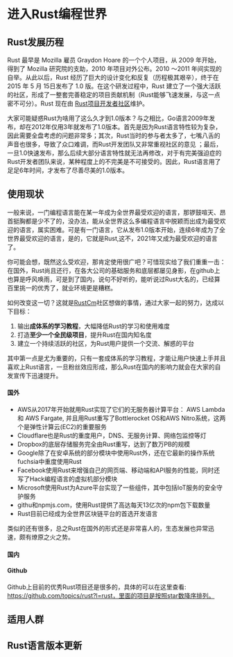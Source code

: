 # 进入Rust编程世界

## Rust发展历程

Rust 最早是 Mozilla 雇员 Graydon Hoare 的一个个人项目，从 2009 年开始，得到了 Mozilla 研究院的支助，2010 年项目对外公布。2010 ～2011 年间实现的自举。从此以后，Rust 经历了巨大的设计变化和反复（历程极其艰辛），终于在 2015 年 5 月 15日发布了 1.0 版。在这个研发过程中，Rust 建立了一个强大活跃的社区，形成了一整套完善稳定的项目贡献机制（Rust能够飞速发展，与这一点密不可分）。Rust 现在由 [Rust项目开发者社区](https://github.com/rust-lang/rust)维护。

大家可能疑惑Rust为啥用了这么久才到1.0版本？与之相比，Go语言2009年发布，却在2012年仅用3年就发布了1.0版本。首先是因为Rust语言特性较为复杂，因此需要全盘考虑的问题非常多；其次，Rust当时的参与者太多了，七嘴八舌的声音也很多，导致了众口难调，而Rust开发团队又非常重视社区的意见 ；最后，一旦1.0快速发布，那么后续大部分语言特性就无法再修改，对于有完美强迫症的Rust开发者团队来说，某种程度上的不完美是不可接受的。因此，Rust语言用了足足6年时间，才发布了尽善尽美的1.0版本。



## 使用现状

一般来说，一门编程语言能在某一年成为全世界最受欢迎的语言，那锣鼓喧天、昂首挺胸都是少不了的，没办法，能从全世界这么多编程语言中脱颖而出成为最受欢迎的语言，属实困难。可是有一门语言，它从发布1.0版本开始，连续6年成为了全世界最受欢迎的语言，是的，它就是Rust,这不，2021年又成为最受欢迎的语言了。

你可能会想，既然这么受欢迎，那肯定使用很广吧？可惜现实给了我们重重一击：在国外，Rust尚且还行，在各大公司的基础服务和底层都屡见身影，在github上也算是呼风唤雨，可是到了国内，说句不好听的，能听说过Rust大名的，已经算百里挑一的优秀了，就业环境更是糟糕。

如何改变这一切？这就是[RustCm](https://rust.cm)社区想做的事情，通过大家一起的努力，达成以下目标：
1. 输出**成体系的学习教程**，大幅降低Rust的学习和使用难度
2. 打造**至少一个全民级项目**，提升Rust在国内知名度
3. 建立一个持续活跃的社区，为Rust用户提供一个交流、解惑的平台

其中第一点是尤为重要的，只有一套成体系的学习教程，才能让用户快速上手并且喜欢上Rust语言，一旦粉丝效应形成，那么Rust在国内的影响力就会在大家的自发宣传下迅速提升。

#### 国外

- AWS从2017年开始就用Rust实现了它们的无服务器计算平台： AWS Lambda 和 AWS Fargate, 并且用Rust重写了Bottlerocket OS和AWS Nitro系统，这两个是弹性计算云(EC2)的重要服务
- Cloudflare也是Rust的重度用户，DNS、无服务计算、网络包监控等灯
- Dropbox的底层存储服务完全由Rust重写，达到了数万PB的规模
- Google除了在安卓系统的部分模块中使用Rust外，还在它最新的操作系统fuchsia中重度使用Rust
- Facebook使用Rust来增强自己的网页端、移动端和API服务的性能，同时还写了Hack编程语言的虚拟机部分模块
- Microsoft使用Rust为Azure平台实现了一些组件，其中包括IoT服务的安全守护服务
- githu和npmjs.com，使用Rust提供了高达每天13亿次的npm包下载数量
- Rust目前已经成为全世界区块链平台的首选开发语言

类似的还有很多，总之Rust在国外的形式还是非常喜人的，生态发展也异常迅速，颇有燎原之火之势。

#### 国内


#### Github
Github上目前的优秀Rust项目还是很多的，具体的可以在这里查看: https://github.com/topics/rust?l=rust，里面的项目是按照star数降序排列。

## 适用人群


## Rust语言版本更新